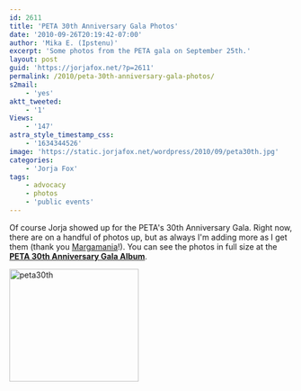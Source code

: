 ```yaml
---
id: 2611
title: 'PETA 30th Anniversary Gala Photos'
date: '2010-09-26T20:19:42-07:00'
author: 'Mika E. (Ipstenu)'
excerpt: 'Some photos from the PETA gala on September 25th.'
layout: post
guid: 'https://jorjafox.net/?p=2611'
permalink: /2010/peta-30th-anniversary-gala-photos/
s2mail:
    - 'yes'
aktt_tweeted:
    - '1'
Views:
    - '147'
astra_style_timestamp_css:
    - '1634344526'
image: 'https://static.jorjafox.net/wordpress/2010/09/peta30th.jpg'
categories:
    - 'Jorja Fox'
tags:
    - advocacy
    - photos
    - 'public events'
---
```


Of course Jorja showed up for the PETA's 30th Anniversary Gala. Right now, there are on a handful of photos up, but as always I'm adding more as I get them (thank you <a href="http://margamania.net">Margamania</a>!). You can see the photos in full size at the <strong><a href="https://jorjafox.net/gallery/awards/pub/20100925-peta30/">PETA 30th Anniversary Gala Album</a></strong>.

<a href="https://jorjafox.net/gallery/awards/pub/20100925-peta30/"><img class="aligncenter size-full wp-image-2612" alt="peta30th" src="//static.jorjafox.net/wordpress/2010/09/peta30th.jpg" width="230" height="200" /></a>